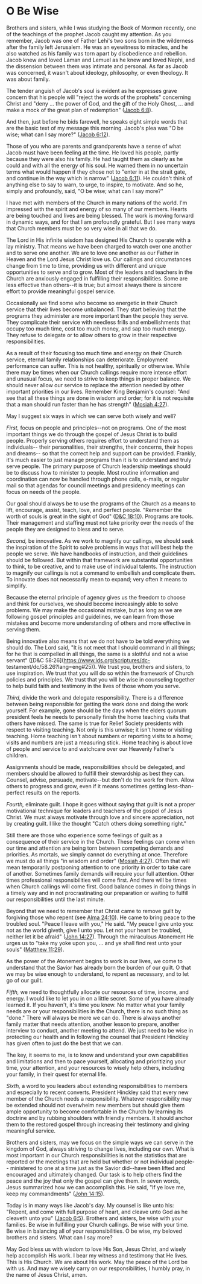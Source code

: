 # O Be Wise

Brothers and sisters, while I was studying the Book of Mormon recently, one of
the teachings of the prophet Jacob caught my attention. As you remember, Jacob
was one of Father Lehi's two sons born in the wilderness after the family left
Jerusalem. He was an eyewitness to miracles, and he also watched as his family
was torn apart by disobedience and rebellion. Jacob knew and loved Laman and
Lemuel as he knew and loved Nephi, and the dissension between them was
intimate and personal. As far as Jacob was concerned, it wasn't about
ideology, philosophy, or even theology. It was about family.

The tender anguish of Jacob's soul is evident as he expresses grave concern
that his people will "reject the words of the prophets" concerning Christ and
"deny ... the power of God, and the gift of the Holy Ghost, ... and make a mock of
the great plan of redemption" ([Jacob
6:8](https://www.lds.org/scriptures/bofm/jacob/6.8?lang=eng#7)).

And then, just before he bids farewell, he speaks eight simple words that are
the basic text of my message this morning. Jacob's plea was "O be wise; what
can I say more?" ([Jacob
6:12](https://www.lds.org/scriptures/bofm/jacob/6.12?lang=eng#11)).

Those of you who are parents and grandparents have a sense of what Jacob must
have been feeling at the time. He loved his people, partly because they were
also his family. He had taught them as clearly as he could and with all the
energy of his soul. He warned them in no uncertain terms what would happen if
they chose not to "enter in at the strait gate, and continue in the way which
is narrow" ([Jacob
6:11](https://www.lds.org/scriptures/bofm/jacob/6.11?lang=eng#10)). He
couldn't think of anything else to say to warn, to urge, to inspire, to
motivate. And so he, simply and profoundly, said, "O be wise; what can I say
more?"

I have met with members of the Church in many nations of the world. I'm
impressed with the spirit and energy of so many of our members. Hearts are
being touched and lives are being blessed. The work is moving forward in
dynamic ways, and for that I am profoundly grateful. But I see many ways that
Church members must be so very wise in all that we do.

The Lord in His infinite wisdom has designed His Church to operate with a lay
ministry. That means we have been charged to watch over one another and to
serve one another. We are to love one another as our Father in Heaven and the
Lord Jesus Christ love us. Our callings and circumstances change from time to
time, providing us with different and unique opportunities to serve and to
grow. Most of the leaders and teachers in the Church are anxiously engaged in
fulfilling their responsibilities. Some are less effective than others--it is
true; but almost always there is sincere effort to provide meaningful gospel
service.

Occasionally we find some who become so energetic in their Church service that
their lives become unbalanced. They start believing that the programs they
administer are more important than the people they serve. They complicate
their service with needless frills and embellishments that occupy too much
time, cost too much money, and sap too much energy. They refuse to delegate or
to allow others to grow in their respective responsibilities.

As a result of their focusing too much time and energy on their Church
service, eternal family relationships can deteriorate. Employment performance
can suffer. This is not healthy, spiritually or otherwise. While there may be
times when our Church callings require more intense effort and unusual focus,
we need to strive to keep things in proper balance. We should never allow our
service to replace the attention needed by other important priorities in our
lives. Remember King Benjamin's counsel: "And see that all these things are
done in wisdom and order; for it is not requisite that a man should run faster
than he has strength" ([Mosiah
4:27](https://www.lds.org/scriptures/bofm/mosiah/4.27?lang=eng#26)).

May I suggest six ways in which we can serve both wisely and well?

_First,_ focus on people and principles--not on programs. One of the most
important things we do through the gospel of Jesus Christ is to build people.
Properly serving others requires effort to understand them as individuals--
their personalities, their strengths, their concerns, their hopes and dreams--
so that the correct help and support can be provided. Frankly, it's much
easier to just manage programs than it is to understand and truly serve
people. The primary purpose of Church leadership meetings should be to discuss
how to minister to people. Most routine information and coordination can now
be handled through phone calls, e-mails, or regular mail so that agendas for
council meetings and presidency meetings can focus on needs of the people.

Our goal should always be to use the programs of the Church as a means to
lift, encourage, assist, teach, love, and perfect people. "Remember the worth
of souls is great in the sight of God" ([D&amp;C
18:10](https://www.lds.org/scriptures/dc-testament/dc/18.10?lang=eng#9)).
Programs are tools. Their management and staffing must not take priority over
the needs of the people they are designed to bless and to serve.

_Second,_ be innovative. As we work to magnify our callings, we should seek
the inspiration of the Spirit to solve problems in ways that will best help
the people we serve. We have handbooks of instruction, and their guidelines
should be followed. But within that framework are substantial opportunities to
think, to be creative, and to make use of individual talents. The instruction
to magnify our callings is not a command to embellish and complicate them. To
innovate does not necessarily mean to expand; very often it means to simplify.

Because the eternal principle of agency gives us the freedom to choose and
think for ourselves, we should become increasingly able to solve problems. We
may make the occasional mistake, but as long as we are following gospel
principles and guidelines, we can learn from those mistakes and become more
understanding of others and more effective in serving them.

Being innovative also means that we do not have to be told everything we
should do. The Lord said, "It is not meet that I should command in all things;
for he that is compelled in all things, the same is a slothful and not a wise
servant" ([D&amp;C 58:26](https://www.lds.org/scriptures/dc-
testament/dc/58.26?lang=eng#25)). We trust you, brothers and sisters, to use
inspiration. We trust that you will do so within the framework of Church
policies and principles. We trust that you will be wise in counseling together
to help build faith and testimony in the lives of those whom you serve.

_Third,_ divide the work and delegate responsibility. There is a difference
between being responsible for getting the work done and doing the work
yourself. For example, gone should be the days when the elders quorum
president feels he needs to personally finish the home teaching visits that
others have missed. The same is true for Relief Society presidents with
respect to visiting teaching. Not only is this unwise; it isn't home or
visiting teaching. Home teaching isn't about numbers or reporting visits to a
home; visits and numbers are just a measuring stick. Home teaching is about
love of people and service to and watchcare over our Heavenly Father's
children.

Assignments should be made, responsibilities should be delegated, and members
should be allowed to fulfill their stewardship as best they can. Counsel,
advise, persuade, motivate--but don't do the work for them. Allow others to
progress and grow, even if it means sometimes getting less-than-perfect
results on the reports.

_Fourth,_ eliminate guilt. I hope it goes without saying that guilt is not a
proper motivational technique for leaders and teachers of the gospel of Jesus
Christ. We must always motivate through love and sincere appreciation, not by
creating guilt. I like the thought "Catch others doing something right."

Still there are those who experience some feelings of guilt as a consequence
of their service in the Church. These feelings can come when our time and
attention are being torn between competing demands and priorities. As mortals,
we simply cannot do everything at once. Therefore we must do all things "in
wisdom and order" ([Mosiah
4:27](https://www.lds.org/scriptures/bofm/mosiah/4.27?lang=eng#26)). Often
that will mean temporarily postponing attention to one priority in order to
take care of another. Sometimes family demands will require your full
attention. Other times professional responsibilities will come first. And
there will be times when Church callings will come first. Good balance comes
in doing things in a timely way and in not procrastinating our preparation or
waiting to fulfill our responsibilities until the last minute.

Beyond that we need to remember that Christ came to remove guilt by forgiving
those who repent (see [Alma
24:10](https://www.lds.org/scriptures/bofm/alma/24.10?lang=eng#9)). He came to
bring peace to the troubled soul. "Peace I leave with you," He said. "My peace
I give unto you: not as the world giveth, give I unto you. Let not your heart
be troubled, neither let it be afraid" ([John
14:27](https://www.lds.org/scriptures/nt/john/14.27?lang=eng#26)). Through the
miraculous Atonement He urges us to "take my yoke upon you, ... and ye shall
find rest unto your souls" ([Matthew
11:29](https://www.lds.org/scriptures/nt/matt/11.29?lang=eng#28)).

As the power of the Atonement begins to work in our lives, we come to
understand that the Savior has already born the burden of our guilt. O that we
may be wise enough to understand, to repent as necessary, and to let go of our
guilt.

_Fifth,_ we need to thoughtfully allocate our resources of time, income, and
energy. I would like to let you in on a little secret. Some of you have
already learned it. If you haven't, it's time you knew. No matter what your
family needs are or your responsibilities in the Church, there is no such
thing as "done." There will always be more we can do. There is always another
family matter that needs attention, another lesson to prepare, another
interview to conduct, another meeting to attend. We just need to be wise in
protecting our health and in following the counsel that President Hinckley has
given often to just do the best that we can.

The key, it seems to me, is to know and understand your own capabilities and
limitations and then to pace yourself, allocating and prioritizing your time,
your attention, and your resources to wisely help others, including your
family, in their quest for eternal life.

_Sixth,_ a word to you leaders about extending responsibilities to members and
especially to recent converts. President Hinckley said that every new member
of the Church needs a responsibility. Whatever responsibility may be extended
should not overwhelm new members but should give them ample opportunity to
become comfortable in the Church by learning its doctrine and by rubbing
shoulders with friendly members. It should anchor them to the restored gospel
through increasing their testimony and giving meaningful service.

Brothers and sisters, may we focus on the simple ways we can serve in the
kingdom of God, always striving to change lives, including our own. What is
most important in our Church responsibilities is not the statistics that are
reported or the meetings that are held but whether or not individual people--
ministered to one at a time just as the Savior did--have been lifted and
encouraged and ultimately changed. Our task is to help others find the peace
and the joy that only the gospel can give them. In seven words, Jesus
summarized how we can accomplish this. He said, "If ye love me, keep my
commandments" ([John
14:15](https://www.lds.org/scriptures/nt/john/14.15?lang=eng#14)).

Today is in many ways like Jacob's day. My counsel is like unto his: "Repent,
and come with full purpose of heart, and cleave unto God as he cleaveth unto
you" ([Jacob 6:5](https://www.lds.org/scriptures/bofm/jacob/6.5?lang=eng#4)).
Brothers and sisters, be wise with your families. Be wise in fulfilling your
Church callings. Be wise with your time. Be wise in balancing all of your
responsibilities. O be wise, my beloved brothers and sisters. What can I say
more?

May God bless us with wisdom to love His Son, Jesus Christ, and wisely help
accomplish His work. I bear my witness and testimony that He lives. This is
His Church. We are about His work. May the peace of the Lord be with us. And
may we wisely carry on our responsibilities, I humbly pray, in the name of
Jesus Christ, amen.

